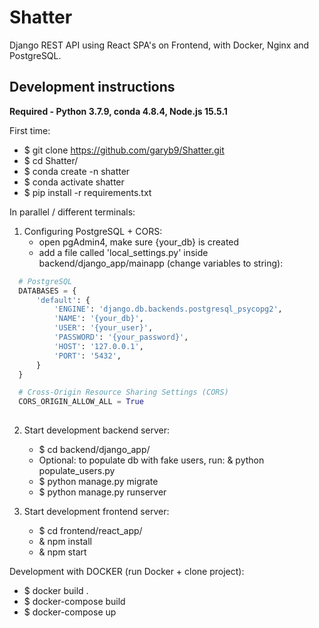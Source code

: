 # Shatter
Django REST API using React SPA's on Frontend, with Docker, Nginx and PostgreSQL.

## Development instructions
**Required - Python 3.7.9, conda 4.8.4, Node.js 15.5.1**

First time:
  - $ git clone https://github.com/garyb9/Shatter.git
  - $ cd Shatter/
  - $ conda create -n shatter
  - $ conda activate shatter
  - $ pip install -r requirements.txt

In parallel / different terminals:
1. Configuring PostgreSQL + CORS:
    - open pgAdmin4, make sure {your_db} is created
    - add a file called 'local_settings.py' inside backend/django_app/mainapp (change variables to string):
  
  ```python
    # PostgreSQL
    DATABASES = {
        'default': {
            'ENGINE': 'django.db.backends.postgresql_psycopg2',
            'NAME': '{your_db}',
            'USER': '{your_user}',
            'PASSWORD': '{your_password}',
            'HOST': '127.0.0.1',
            'PORT': '5432',
        }
    }

    # Cross-Origin Resource Sharing Settings (CORS) 
    CORS_ORIGIN_ALLOW_ALL = True
   
   ```
   

    
2. Start development backend server:
    - $ cd backend/django_app/
    - Optional: to populate db with fake users, run: & python populate_users.py
    - $ python manage.py migrate
    - $ python manage.py runserver

3. Start development frontend server:
    - $ cd frontend/react_app/
    - & npm install
    - & npm start


Development with DOCKER (run Docker + clone project):
  - $ docker build .
  - $ docker-compose build
  - $ docker-compose up

